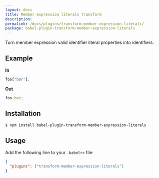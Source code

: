```yaml
---
layout: docs
title: Member expression literals transform
description:
permalink: /docs/plugins/transform-member-expression-literals/
package: babel-plugin-transform-member-expression-literals
---
```


Turn member expression valid identifier literal properties into identifiers.

## Example

**In**

```javascript
foo["bar"];
```

**Out**

```javascript
foo.bar;
```

## Installation

```sh
$ npm install babel-plugin-transform-member-expression-literals
```

## Usage

Add the following line to your `.babelrc` file:

```json
{
  "plugins": ["transform-member-expression-literals"]
}
```
